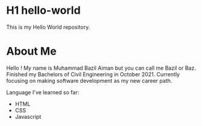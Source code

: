# H1 hello-world
This is my Hello World repository.

# About Me

Hello ! My name is Muhammad Bazil Aiman but you can call me Bazil or Baz. Finished my Bachelors of Civil Engineering in October 2021. Currently focusing on making software development as my new career path.

Language I've learned so far:
- HTML
- CSS
- Javascript
